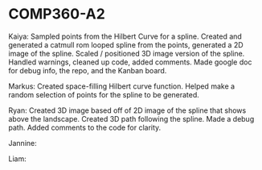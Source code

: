 # COMP360-A2

Kaiya: Sampled points from the Hilbert Curve for a spline. Created and generated a catmull rom looped spline from the points, generated a 2D image of the spline. Scaled / positioned 3D image version of the spline. Handled warnings, cleaned up code, added comments. Made google doc for debug info, the repo, and the Kanban board.

Markus: Created space-filling Hilbert curve function. Helped make a random selection of points for the spline to be generated.

Ryan: Created 3D image based off of 2D image of the spline that shows above the landscape. Created 3D path following the spline. Made a debug path. Added comments to the code for clarity.

Jannine:

Liam: